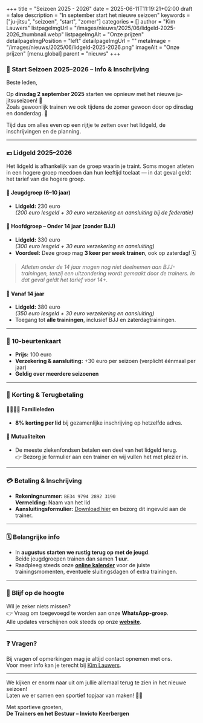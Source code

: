 +++
title = "Seizoen 2025 - 2026"
date = 2025-06-11T11:19:21+02:00
draft = false
description = "In september start het nieuwe seizoen"
keywords = ["ju-jitsu", "seizoen", "start", "zomer"]
categories = []
author = "Kim Lauwers"
listpageImgUrl = "/images/nieuws/2025/06/lidgeld-2025-2026_thumbnail.webp"
listpageImgAlt = "Onze prijzen"
detailpageImgPosition = "left"
detailpageImgUrl = ""
metaImage = "/images/nieuws/2025/06/lidgeld-2025-2026.png"
imageAlt = "Onze prijzen"
[menu.global]
    parent = "nieuws"
+++

### 📢 Start Seizoen 2025–2026 – Info & Inschrijving

Beste leden,

Op **dinsdag 2 september 2025** starten we opnieuw met het nieuwe ju-jitsuseizoen! 🥋  
Zoals gewoonlijk trainen we ook tijdens de zomer gewoon door op dinsdag en donderdag. 💪

Tijd dus om alles even op een rijtje te zetten over het lidgeld, de inschrijvingen en de planning.

---

### 💶 Lidgeld 2025–2026

Het lidgeld is afhankelijk van de groep waarin je traint. Soms mogen atleten in een hogere groep meedoen dan hun leeftijd toelaat — in dat geval geldt het tarief van die hogere groep.

#### 👧 Jeugdgroep (6–10 jaar)
- **Lidgeld:** 230 euro  
  *(200 euro lesgeld + 30 euro verzekering en aansluiting bij de federatie)*

#### 🧒 Hoofdgroep – Onder 14 jaar (zonder BJJ)
- **Lidgeld:** 330 euro  
  *(300 euro lesgeld + 30 euro verzekering en aansluiting)*
- **Voordeel:** Deze groep mag **3 keer per week trainen**, ook op zaterdag! 🗓️

> *Atleten onder de 14 jaar mogen nog niet deelnemen aan BJJ-trainingen, tenzij een uitzondering wordt gemaakt door de trainers. In dat geval geldt het tarief voor 14+.*

#### 🧑 Vanaf 14 jaar
- **Lidgeld:** 380 euro  
  *(350 euro lesgeld + 30 euro verzekering en aansluiting)*
- Toegang tot **alle trainingen**, inclusief BJJ en zaterdagtrainingen.

---

### 🎫 10-beurtenkaart
- **Prijs:** 100 euro
- **Verzekering & aansluiting:** +30 euro per seizoen (verplicht éénmaal per jaar)
- **Geldig over meerdere seizoenen**

---

### 🎉 Korting & Terugbetaling

#### 👨👩👧👦 Familieleden
- **8% korting per lid** bij gezamenlijke inschrijving op hetzelfde adres.

#### 🏥 Mutualiteiten
- De meeste ziekenfondsen betalen een deel van het lidgeld terug.  
  👉 Bezorg je formulier aan een trainer en wij vullen het met plezier in.

---

### 💳 Betaling & Inschrijving

- **Rekeningnummer:** `BE34 9794 2892 3190`  
  **Vermelding:** Naam van het lid
- **Aansluitingsformulier:** [Download hier](https://www.invictokeerbergen.be/documents/club/Lidmaatschappij-Invicto_Keerbergen.pdf) en bezorg dit ingevuld aan de trainer.

---

### 🗓️ Belangrijke info

- In **augustus starten we rustig terug op met de jeugd**.  
  Beide jeugdgroepen trainen dan samen **1 uur**.
- Raadpleeg steeds onze **[online kalender](https://www.invictokeerbergen.be/kalender/)** voor de juiste trainingsmomenten, eventuele sluitingsdagen of extra trainingen.

---

### 📲 Blijf op de hoogte

Wil je zeker niets missen?  
👉 Vraag om toegevoegd te worden aan onze **WhatsApp-groep**.  
Alle updates verschijnen ook steeds op onze **[website](https://www.invictokeerbergen.be)**.

---

### ❓ Vragen?

Bij vragen of opmerkingen mag je altijd contact opnemen met ons.  
Voor meer info kan je terecht bij [Kim Lauwers](https://www.invictokeerbergen.be/trainers/#Kim_Lauwers).

---

We kijken er enorm naar uit om jullie allemaal terug te zien in het nieuwe seizoen!  
Laten we er samen een sportief topjaar van maken! 👊🔥

Met sportieve groeten,  
**De Trainers en het Bestuur – Invicto Keerbergen**

